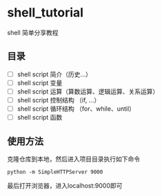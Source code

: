 # shell_tutorial
shell 简单分享教程
## 目录
- [ ] shell script 简介（历史...）
- [ ] shell script 变量
- [ ] shell script 运算（算数运算、逻辑运算、关系运算）
- [ ] shell script 控制结构 （if, ...）
- [ ] shell script 循环结构 （for、while、until）
- [ ] shell script 函数
## 使用方法
克隆仓库到本地，然后进入项目目录执行如下命令
```shell
python -m SimpleHTTPServer 9000
```
最后打开浏览器，进入localhost:9000即可
